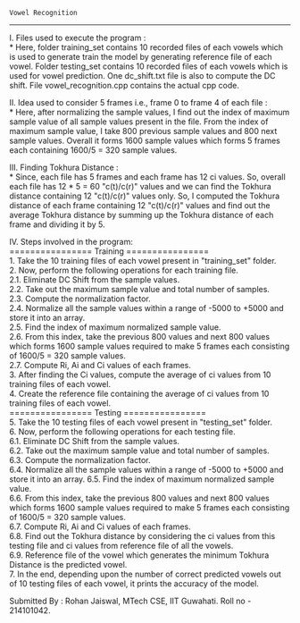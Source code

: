 
	Vowel Recognition
----------------------------------------------------------

I. Files used to execute the program : <br/>
	* Here, folder training_set contains 10 recorded files of each vowels which is used to generate
	  train the model by generating reference file of each vowel. Folder testing_set contains  10 
	  recorded files of each vowels which is used for vowel prediction. One dc_shift.txt file is also
	  to compute the DC shift. File vowel_recognition.cpp contains the actual cpp code.

II. Idea used to consider 5 frames i.e., frame 0 to frame 4 of each file : <br/>
	 * Here, after normalizing the sample values, I find out the index of maximum sample value of 
	  all sample values present in the file. From the index of maximum sample value, I take 800 
	  previous sample values and 800 next sample values. Overall it forms 1600 sample values which
	  forms 5 frames each containing 1600/5 = 320 sample values.

III. Finding Tokhura Distance : <br/>
	 * Since, each file has 5 frames and each frame has 12 ci values. So, overall each file has
	  12 * 5 = 60 "c(t)/c(r)" values and we can find the Tokhura distance containing 12 "c(t)/c(r)" 
	  values only. So, I computed the Tokhura distance of each frame containing 12 "c(t)/c(r)" values
	  and find out the average Tokhura distance by summing up the Tokhura distance of each frame and 
	  dividing it by 5.

IV. Steps involved in the program: <br/>
    ================ Training ================ <br/>
    1. Take the 10 training files of each vowel present in "training_set" folder. <br/>
    2. Now, perform the following operations for each training file. <br/>
       2.1. Eliminate DC Shift from the sample values. <br/>
       2.2. Take out the maximum sample value and total number of samples. <br/>
       2.3. Compute the normalization factor. <br/>
       2.4. Normalize all the sample values within a range of -5000 to +5000 and store it into an array.  <br/>
       2.5. Find the index of maximum normalized sample value. <br/>
       2.6. From this index, take the previous 800 values and next 800 values which forms 1600 sample values
            required to make 5 frames each consisting of 1600/5 = 320 sample values. <br/>
       2.7. Compute Ri, Ai and Ci values of each frames. <br/>
    3. After finding the Ci values, compute the average of ci values from 10 training files of each vowel. <br/>
    4. Create the reference file containing the average of ci values from 10 training files of each vowel. <br/>
     ================ Testing ================ <br/>
    5. Take the 10 testing files of each vowel present in "testing_set" folder. <br/>
    6. Now, perform the following operations for each testing file. <br/>
       6.1. Eliminate DC Shift from the sample values. <br/>
       6.2. Take out the maximum sample value and total number of samples. <br/>
       6.3. Compute the normalization factor. <br/>
       6.4. Normalize all the sample values within a range of -5000 to +5000 and store it into an array. 
       6.5. Find the index of maximum normalized sample value. <br/>
       6.6. From this index, take the previous 800 values and next 800 values which forms 1600 sample values
            required to make 5 frames each consisting of 1600/5 = 320 sample values. <br/>
       6.7. Compute Ri, Ai and Ci values of each frames. <br/>
       6.8. Find out the Tokhura distance by considering the ci values from this testing file and ci values 
          from reference file of all the vowels. <br/>
       6.9. Reference file of the vowel which generates the minimum Tokhura Distance is the predicted vowel. <br/>
    7. In the end, depending upon the number of correct predicted vowels out of 10 testing files of each vowel,
       it prints the accuracy of the model. <br/>
	
Submitted By : Rohan Jaiswal, MTech CSE, IIT Guwahati. Roll no - 214101042.
